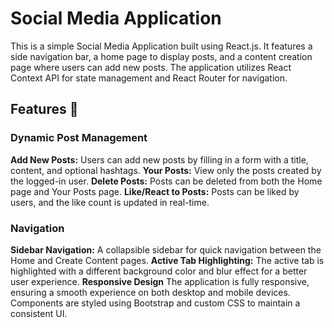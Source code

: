 # Social Media Application
This is a simple Social Media Application built using React.js. It features a side navigation bar, a home page to display posts, and a content creation page where users can add new posts. The application utilizes React Context API for state management and React Router for navigation.

## Features 🚀
### Dynamic Post Management
**Add New Posts:**
Users can add new posts by filling in a form with a title, content, and optional hashtags.
**Your Posts:**
View only the posts created by the logged-in user.
**Delete Posts:**
Posts can be deleted from both the Home page and Your Posts page.
**Like/React to Posts:**
Posts can be liked by users, and the like count is updated in real-time.

### Navigation
**Sidebar Navigation:**
A collapsible sidebar for quick navigation between the Home and Create Content pages.
**Active Tab Highlighting:**
The active tab is highlighted with a different background color and blur effect for a better user experience.
**Responsive Design**
The application is fully responsive, ensuring a smooth experience on both desktop and mobile devices.
Components are styled using Bootstrap and custom CSS to maintain a consistent UI.

